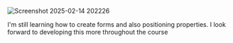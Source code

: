 ![Screenshot 2025-02-14 202226](https://github.com/user-attachments/assets/a7846c68-b6be-4386-bdd3-b7a39ebfbf9a)

I'm still learning how to create forms and also positioning properties. I look forward to developing this more throughout the course 
